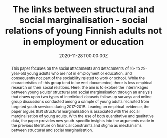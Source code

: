 ---
title: "The links between structural and social marginalisation - social relations of young Finnish adults not in employment or education"

# Authors
# If you created a profile for a user (e.g. the default `admin` user), write the username (folder name) here 
# and it will be replaced with their full name and linked to their profile.
authors:
- Vesa Välimäki
- Antti Kivijärvi
- Sanna Aaltonen

# Author notes (optional)
# author_notes:
# - "Equal contribution"
# - "Equal contribution"

date: "2020-11-28T00:00:00Z"
doi: "10.1080/13676261.2019.1676884"

# Schedule page publish date (NOT publication's date).
publishDate: "2020-12-01T00:00:00Z"

# Publication type.
# Legend: 0 = Uncategorized; 1 = Conference paper; 2 = Journal article;
# 3 = Preprint / Working Paper; 4 = Report; 5 = Book; 6 = Book section;
# 7 = Thesis; 8 = Patent
publication_types: ["2"]

# Publication name and optional abbreviated publication name.
publication: Journal of Youth Studies
publication_short:

abstract: This paper focuses on the social attachments and detachments of 16- to 29-year-old young adults who are not in employment or education, and consequently not part of the sociability related to work or school. While the characteristics of this group tend to be well documented, there is less empirical research on their social relations. Here, the aim is to explore the interlinkages between young adults' structural and social marginalisation through an analysis that draws upon two types of interlinked datasets follow-up surveys and online group discussions conducted among a sample of young adults recruited from targeted youth services during 2017-2018. Leaning on empirical evidence, the paper argues that structural marginalisation is associated with the social marginalisation of young adults. With the use of both quantitative and qualitative data, the paper provides new youth-specific insights into the arguments made in the previous literature on financial constraints and stigma as mechanisms between structural and social marginalisation.

# Summary. An optional shortened abstract.
# summary: Lorem ipsum dolor sit amet, consectetur adipiscing elit. Duis posuere tellus ac convallis placerat. Proin tincidunt magna sed ex sollicitudin condimentum.

tags: ["loneliness", "structural marginalisation", "social marginalisation", "targeted youth work", "mixed methods"]

# Display this page in the Featured widget?
# featured: true

# Custom links (uncomment lines below)
# links:
# - name: Custom Link
#   url: http://example.org

url_pdf: ''
url_code: ''
url_dataset: ''
url_poster: ''
url_project: ''
url_slides: ''
url_source: ''
url_video: ''

# Featured image
# To use, add an image named `featured.jpg/png` to your page's folder. 
# image:
#  caption: 'Image credit: [**Unsplash**](https://unsplash.com/photos/pLCdAaMFLTE)'
#  focal_point: ""
#  preview_only: false

# Associated Projects (optional).
#   Associate this publication with one or more of your projects.
#   Simply enter your project's folder or file name without extension.
#   E.g. `internal-project` references `content/project/internal-project/index.md`.
#   Otherwise, set `projects: []`.
# projects:
# - example

# Slides (optional).
#   Associate this publication with Markdown slides.
#   Simply enter your slide deck's filename without extension.
#   E.g. `slides: "example"` references `content/slides/example/index.md`.
#   Otherwise, set `slides: ""`.
# slides: example
---